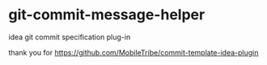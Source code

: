 # git-commit-message-helper
idea git commit specification plug-in

thank you for   https://github.com/MobileTribe/commit-template-idea-plugin
